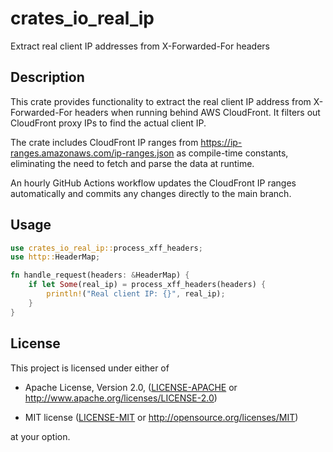 # crates_io_real_ip

Extract real client IP addresses from X-Forwarded-For headers

## Description

This crate provides functionality to extract the real client IP address from
X-Forwarded-For headers when running behind AWS CloudFront. It filters out
CloudFront proxy IPs to find the actual client IP.

The crate includes CloudFront IP ranges from <https://ip-ranges.amazonaws.com/ip-ranges.json>
as compile-time constants, eliminating the need to fetch and parse the data at runtime.

An hourly GitHub Actions workflow updates the CloudFront IP ranges automatically
and commits any changes directly to the main branch.

## Usage

```rust
use crates_io_real_ip::process_xff_headers;
use http::HeaderMap;

fn handle_request(headers: &HeaderMap) {
    if let Some(real_ip) = process_xff_headers(headers) {
        println!("Real client IP: {}", real_ip);
    }
}
```

## License

This project is licensed under either of

- Apache License, Version 2.0, ([LICENSE-APACHE](LICENSE-APACHE) or
  <http://www.apache.org/licenses/LICENSE-2.0>)

- MIT license ([LICENSE-MIT](LICENSE-MIT) or
  <http://opensource.org/licenses/MIT>)

at your option.
